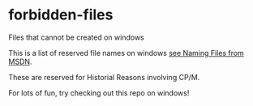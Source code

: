 # forbidden-files
Files that cannot be created on windows

This is a list of reserved file names on windows [see Naming Files from MSDN](https://docs.microsoft.com/en-us/windows/win32/fileio/naming-a-file). 

These are reserved for Historial Reasons involving CP/M. 

For lots of fun, try checking out this repo on windows! 
